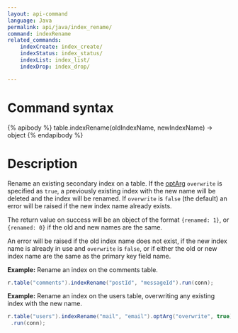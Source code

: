 ```yaml
---
layout: api-command
language: Java
permalink: api/java/index_rename/
command: indexRename
related_commands:
    indexCreate: index_create/
    indexStatus: index_status/
    indexList: index_list/
    indexDrop: index_drop/

---
```


# Command syntax #

{% apibody %}
table.indexRename(oldIndexName, newIndexName) &rarr; object
{% endapibody %}

# Description #

Rename an existing secondary index on a table. If the [optArg](/api/java/optarg) `overwrite` is specified as `true`, a previously existing index with the new name will be deleted and the index will be renamed. If `overwrite` is `false` (the default) an error will be raised if the new index name already exists.

The return value on success will be an object of the format `{renamed: 1}`, or `{renamed: 0}` if the old and new names are the same.

An error will be raised if the old index name does not exist, if the new index name is already in use and `overwrite` is `false`, or if either the old or new index name are the same as the primary key field name.

__Example:__ Rename an index on the comments table.

```java
r.table("comments").indexRename("postId", "messageId").run(conn);
```

__Example:__ Rename an index on the users table, overwriting any existing index with the new name.

```java
r.table("users").indexRename("mail", "email").optArg("overwrite", true)
 .run(conn);
```
